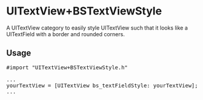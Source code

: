 # UITextView+BSTextViewStyle

A UITextView category to easily style UITextView such that it looks like a UITextField with a border and rounded corners.

## Usage

<pre>
#import "UITextView+BSTextViewStyle.h"

...
yourTextView = [UITextView bs_textFieldStyle: yourTextView];
...

</pre>